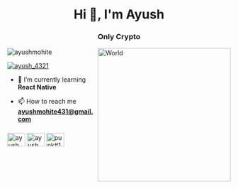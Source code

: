 <h1 align="center">Hi 👋, I'm Ayush</h1>
<h3 align="center">Only Crypto </h3>

<img align ="right" alt="World" width = "300" src = "https://media3.giphy.com/media/HscDLzkO8EOTmgkhQP/200w.webp?cid=ecf05e47nqlzmcygy0olr9jwi41flw268x09h7kkglfolyob&rid=200w.webp&ct=g">

<p align="left"> <img src="https://komarev.com/ghpvc/?username=ayushmohite&label=Profile%20views&color=0e75b6&style=flat" alt="ayushmohite" /> </p>

<p align="left"> <a href="https://twitter.com/ayush_4321" target="blank"><img src="https://img.shields.io/twitter/follow/ayush_4321?logo=twitter&style=for-the-badge" alt="ayush_4321" /></a> </p>

- 🌱 I’m currently learning **React Native**

- 📫 How to reach me **ayushmohite431@gmail.com**

<h3 align="left"></h3>
<p align="left">
<a href="https://twitter.com/ayush_4321" target="blank"><img align="center" src="https://raw.githubusercontent.com/rahuldkjain/github-profile-readme-generator/master/src/images/icons/Social/twitter.svg" alt="ayush_4321" height="30" width="40" /></a>
<a href="https://linkedin.com/in/ayushmohite" target="blank"><img align="center" src="https://raw.githubusercontent.com/rahuldkjain/github-profile-readme-generator/master/src/images/icons/Social/linked-in-alt.svg" alt="ayushmohite" height="30" width="40" /></a>
<a href="https://discord.gg/punk#1613" target="blank"><img align="center" src="https://raw.githubusercontent.com/rahuldkjain/github-profile-readme-generator/master/src/images/icons/Social/discord.svg" alt="punk#1613" height="30" width="40" /></a>
</p>

